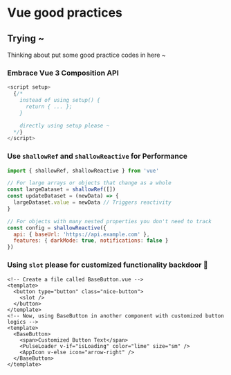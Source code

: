 # Vue good practices

## Trying ~

Thinking about put some good practice codes in here ~

### Embrace Vue 3 Composition API

```js
<script setup>
  {/* 
    instead of using setup() {
      return { ... };
    }

    directly using setup please ~
  */}
</script>
```

### Use `shallowRef` and `shallowReactive` for Performance

```js
import { shallowRef, shallowReactive } from 'vue'

// For large arrays or objects that change as a whole
const largeDataset = shallowRef([])
const updateDataset = (newData) => {
  largeDataset.value = newData // Triggers reactivity
}

// For objects with many nested properties you don't need to track
const config = shallowReactive({
  api: { baseUrl: 'https://api.example.com' },
  features: { darkMode: true, notifications: false }
})
```

### Using `slot` please for customized functionality backdoor 🚪

```vue
<!-- Create a file called BaseButton.vue -->
<template>
  <button type="button" class="nice-button">
    <slot />
  </button>
</template>
<!-- Now, using BaseButton in another component with customized button logics -->
<template>
  <BaseButton>
    <span>Customized Button Text</span>
    <PulseLoader v-if="isLoading" color="lime" size="sm" />
    <AppIcon v-else icon="arrow-right" />
  </BaseButton>
</template>
```
